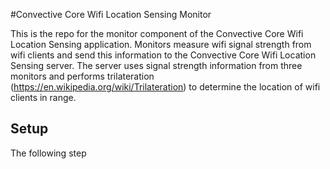 #Convective Core Wifi Location Sensing Monitor

This is the repo for the monitor component of the Convective Core Wifi Location Sensing application. Monitors measure wifi signal strength from wifi clients and send this information to the Convective Core Wifi Location Sensing server. The server uses signal strength information from three monitors and performs trilateration (https://en.wikipedia.org/wiki/Trilateration) to determine the location of wifi clients in range.

## Setup

The following step
